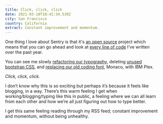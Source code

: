 ```yaml
---
title: Click, click, click
date: 2021-03-10T18:41:34.530Z
city: San Francisco
country: California
extract: Constant improvement and momentum.
---
```

One thing I love about Sentry is that it's [an open source](https://github.com/getsentry/sentry) project which means that you can go ahead and look at [every line of code](https://github.com/getsentry/sentry/commits?author=robinrendle) I've written over the past year.

You can see me slowly [refactoring our typography](https://github.com/getsentry/sentry/commit/25f5be962fcc05619fd13e837b0f11245a126204), deleting [unused bootstrap CSS](https://github.com/getsentry/sentry/commit/8a102aa68d45792cf233db75d7f76c3540f35eb0), and [replacing our old coding font](https://github.com/getsentry/sentry/commit/8a102aa68d45792cf233db75d7f76c3540f35eb0), Monaco, with IBM Plex. 

_Click, click, click._

I don’t know why this is so exciting but perhaps it’s because it feels like blogging, in a way. There’s this warm feeling I get when working/blogging/typing like this in public, a feeling where we can all learn from each other and how we’re all just figuring out how to type better. 

I get this same feeling reading through my RSS feed; constant improvement and momentum, without being unhealthy. 